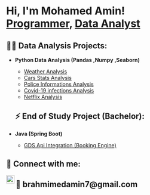 <h1>Hi, I'm Mohamed Amin! <br/><a href="https://github.com/MohamedAminBrahmi">Programmer</a>, <a href="https://www.linkedin.com/in/med-amin-brahmi-950252276/">Data Analyst</a>

<h2>👨‍💻 Data Analysis Projects:</h2>
  
- <b>Python Data Analysis (Pandas ,Numpy ,Seaborn)</b>
  - [Weather Analysis](https://github.com/MohamedAminBrahmi/Weather-DA)
  - [Cars Stats Analysis](https://github.com/MohamedAminBrahmi/Car-DA)
  - [Police Informations Analysis](https://github.com/MohamedAminBrahmi/Police-DA)
  - [Covid-19 infections Analysis](https://github.com/MohamedAminBrahmi/Covid-DA-)
  - [Netflix Analysis](https://github.com/MohamedAminBrahmi/Netflix-DA)

 
  <h2>⚡  End of Study Project (Bachelor):</h2>

- <b>Java (Spring Boot)</b>
  - [GDS Api Integration (Booking Engine)](https://github.com/MohamedAminBrahmi/Exrenal-Api-end-of-study-project)

<h2> 🤳 Connect with me:</h2>


[<img align="left" alt="JoshMadakor | LinkedIn" width="22px" src="https://cdn.jsdelivr.net/npm/simple-icons@v3/icons/linkedin.svg" />][linkedin]

[linkedin]: https://www.linkedin.com/in/med-amin-brahmi-950252276/

<h2>💬 brahmimedamin7@gmail.com</h2>

<!--
**joshmadakor1/joshmadakor1** is a ✨ _special_ ✨ repository because its `README.md` (this file) appears on your GitHub profile.

Here are some ideas to get you started:

- 🔭 I’m currently working on ...
- 🌱 I’m currently learning ...
- 👯 I’m looking to collaborate on ...
- 🤔 I’m looking for help with ...
- 💬 Ask me about ...
- 📫 How to reach me: ...
- 😄 Pronouns: ...
- ⚡ Fun fact: ...
-->
